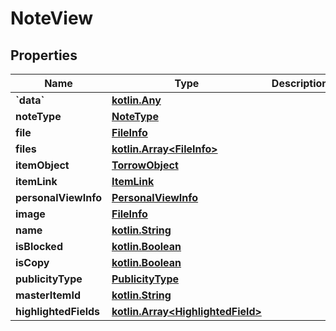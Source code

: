 # NoteView

## Properties
Name | Type | Description | Notes
------------ | ------------- | ------------- | -------------
**&#x60;data&#x60;** | [**kotlin.Any**](.md) |  |  [optional]
**noteType** | [**NoteType**](NoteType.md) |  |  [optional]
**file** | [**FileInfo**](FileInfo.md) |  |  [optional]
**files** | [**kotlin.Array&lt;FileInfo&gt;**](FileInfo.md) |  |  [optional]
**itemObject** | [**TorrowObject**](TorrowObject.md) |  |  [optional]
**itemLink** | [**ItemLink**](ItemLink.md) |  |  [optional]
**personalViewInfo** | [**PersonalViewInfo**](PersonalViewInfo.md) |  |  [optional]
**image** | [**FileInfo**](FileInfo.md) |  |  [optional]
**name** | [**kotlin.String**](.md) |  |  [optional]
**isBlocked** | [**kotlin.Boolean**](.md) |  |  [optional]
**isCopy** | [**kotlin.Boolean**](.md) |  |  [optional]
**publicityType** | [**PublicityType**](PublicityType.md) |  |  [optional]
**masterItemId** | [**kotlin.String**](.md) |  |  [optional]
**highlightedFields** | [**kotlin.Array&lt;HighlightedField&gt;**](HighlightedField.md) |  |  [optional]
